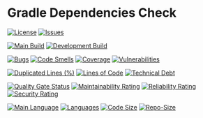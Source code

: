 # Gradle Dependencies Check

[//]: # ([![Release][release-image]][release-url])

[![License][license-image]][license-url]
[![Issues][issues-image]][issues-url]

[//]: # ([![ReleaseMain Build][release-build-image]][release-url])
[![Main Build][main-build-image]][main-url]
[![Development Build][development-build-image]][development-url]

[![Bugs](https://sonarcloud.io/api/project_badges/measure?project=gregoranders_gradle-dependencies-check&metric=bugs)][sonarcloud-url]
[![Code Smells](https://sonarcloud.io/api/project_badges/measure?project=gregoranders_gradle-dependencies-check&metric=code_smells)][sonarcloud-url]
[![Coverage](https://sonarcloud.io/api/project_badges/measure?project=gregoranders_gradle-dependencies-check&metric=coverage)][sonarcloud-url]
[![Vulnerabilities](https://sonarcloud.io/api/project_badges/measure?project=gregoranders_gradle-dependencies-check&metric=vulnerabilities)][sonarcloud-url]

[![Duplicated Lines (%)](https://sonarcloud.io/api/project_badges/measure?project=gregoranders_gradle-dependencies-check&metric=duplicated_lines_density)][sonarcloud-url]
[![Lines of Code](https://sonarcloud.io/api/project_badges/measure?project=gregoranders_gradle-dependencies-check&metric=ncloc)][sonarcloud-url]
[![Technical Debt](https://sonarcloud.io/api/project_badges/measure?project=gregoranders_gradle-dependencies-check&metric=sqale_index)][sonarcloud-url]

[![Quality Gate Status](https://sonarcloud.io/api/project_badges/measure?project=gregoranders_gradle-dependencies-check&metric=alert_status)][sonarcloud-url]
[![Maintainability Rating](https://sonarcloud.io/api/project_badges/measure?project=gregoranders_gradle-dependencies-check&metric=sqale_rating)][sonarcloud-url]
[![Reliability Rating](https://sonarcloud.io/api/project_badges/measure?project=gregoranders_gradle-dependencies-check&metric=reliability_rating)][sonarcloud-url]
[![Security Rating](https://sonarcloud.io/api/project_badges/measure?project=gregoranders_gradle-dependencies-check&metric=security_rating)][sonarcloud-url]

[![Main Language][language-image]][code-metric-url] [![Languages][languages-image]][code-metric-url] [![Code Size][code-size-image]][code-metric-url] [![Repo-Size][repo-size-image]][code-metric-url]

[project-url]: https://github.com/gregoranders/gradle-dependencies-check/projects/1
[release-url]: https://github.com/gregoranders/gradle-dependencies-check/releases
[main-url]: https://github.com/gregoranders/gradle-dependencies-check/tree/main
[development-url]: https://github.com/gregoranders/gradle-dependencies-check/tree/development
[code-metric-url]: https://github.com/gregoranders/gradle-dependencies-check/search?l=JAVA
[license-url]: https://github.com/gregoranders/gradle-dependencies-check/blob/main/LICENSE
[license-image]: https://img.shields.io/github/license/gregoranders/gradle-dependencies-check.svg
[issues-url]: https://github.com/gregoranders/gradle-dependencies-check/issues
[issues-image]: https://img.shields.io/github/issues-raw/gregoranders/gradle-dependencies-check.svg
[release-image]: https://img.shields.io/github/release/gregoranders/gradle-dependencies-check
[release-build-image]: https://github.com/gregoranders/gradle-dependencies-check/workflows/Release%20CI/badge.svg
[main-build-image]: https://github.com/gregoranders/gradle-dependencies-check/workflows/Main%20CI/badge.svg
[development-build-image]: https://github.com/gregoranders/gradle-dependencies-check/workflows/Development%20CI/badge.svg
[language-image]: https://img.shields.io/github/languages/top/gregoranders/gradle-dependencies-check
[languages-image]: https://img.shields.io/github/languages/count/gregoranders/gradle-dependencies-check
[code-size-image]: https://img.shields.io/github/languages/code-size/gregoranders/gradle-dependencies-check
[repo-size-image]: https://img.shields.io/github/repo-size/gregoranders/gradle-dependencies-check
[sonarcloud-url]: https://sonarcloud.io/summary/new_code?id=gregoranders_gradle-dependencies-check
